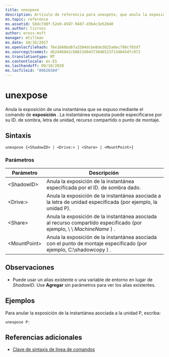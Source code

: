 ```yaml
---
title: unexpose
description: Artículo de referencia para unexpote, que anula la exposición de una instantánea que se expuso mediante el comando expoSE.
ms.topic: reference
ms.assetid: 58dc7d0f-52e9-4587-9487-d3b4c3e52640
ms.author: lizross
author: eross-msft
manager: mtillman
ms.date: 10/16/2017
ms.openlocfilehash: 76e1666bd87a3304dcbe8de3025a0ec790cf83d7
ms.sourcegitcommit: db2d46842c68813d043738d6523f13d8454fc972
ms.translationtype: MT
ms.contentlocale: es-ES
ms.lasthandoff: 09/10/2020
ms.locfileid: "89626584"
---
```

# <a name="unexpose"></a>unexpose

Anula la exposición de una instantánea que se expuso mediante el comando de **exposición** . La instantánea expuesta puede especificarse por su ID. de sombra, letra de unidad, recurso compartido o punto de montaje.



## <a name="syntax"></a>Sintaxis

```
unexpose {<ShadowID> | <Drive:> | <Share> | <MountPoint>}
```

### <a name="parameters"></a>Parámetros

|Parámetro|Descripción|
|---------|-----------|
|\<ShadowID>|Anula la exposición de la instantánea especificada por el ID. de sombra dado.|
|\<Drive:>|Anula la exposición de la instantánea asociada a la letra de unidad especificada (por ejemplo, la unidad P).|
|\<Share>|Anula la exposición de la instantánea asociada al recurso compartido especificado (por ejemplo, \\ \\ *MachineName* \) .|
|\<MountPoint>|Anula la exposición de la instantánea asociada con el punto de montaje especificado (por ejemplo, C:\shadowcopy \) .|

## <a name="remarks"></a>Observaciones

-   Puede usar un alias existente o una variable de entorno en lugar de *ShadowID*. Use **Agregar** sin parámetros para ver los alias existentes.

## <a name="examples"></a>Ejemplos

Para anular la exposición de la instantánea asociada a la unidad P, escriba:
```
unexpose P:
```

## <a name="additional-references"></a>Referencias adicionales

- [Clave de sintaxis de línea de comandos](command-line-syntax-key.md)